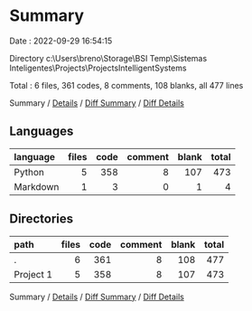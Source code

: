 # Summary

Date : 2022-09-29 16:54:15

Directory c:\\Users\\breno\\Storage\\BSI Temp\\Sistemas Inteligentes\\Projects\\ProjectsIntelligentSystems

Total : 6 files,  361 codes, 8 comments, 108 blanks, all 477 lines

Summary / [Details](details.md) / [Diff Summary](diff.md) / [Diff Details](diff-details.md)

## Languages
| language | files | code | comment | blank | total |
| :--- | ---: | ---: | ---: | ---: | ---: |
| Python | 5 | 358 | 8 | 107 | 473 |
| Markdown | 1 | 3 | 0 | 1 | 4 |

## Directories
| path | files | code | comment | blank | total |
| :--- | ---: | ---: | ---: | ---: | ---: |
| . | 6 | 361 | 8 | 108 | 477 |
| Project 1 | 5 | 358 | 8 | 107 | 473 |

Summary / [Details](details.md) / [Diff Summary](diff.md) / [Diff Details](diff-details.md)